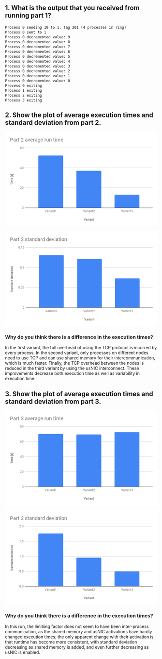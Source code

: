 ## 1. What is the output that you received from running part 1?

	Process 0 sending 10 to 1, tag 201 (4 processes in ring)
	Process 0 sent to 1
	Process 0 decremented value: 9
	Process 0 decremented value: 8
	Process 0 decremented value: 7
	Process 0 decremented value: 6
	Process 0 decremented value: 5
	Process 0 decremented value: 4
	Process 0 decremented value: 3
	Process 0 decremented value: 2
	Process 0 decremented value: 1
	Process 0 decremented value: 0
	Process 0 exiting
	Process 1 exiting
	Process 2 exiting
	Process 3 exiting

## 2. Show the plot of average execution times and standard deviation from part 2.

![Average of run times](p2avg.png)

![Standard deviation of run times](p2sd.png)

### Why do you think there is a difference in the execution times?

In the first variant, the full overhead of using the TCP protocol is
incurred by every process. In the second variant, only processes on
different nodes need to use TCP and can use shared memory for their
intercommunication, which is much faster. Finally, the TCP overhead
between the nodes is reduced in the third variant by using the usNIC
interconnect. These improvements decrease both execution time as well as
variability in execution time. 

## 3. Show the plot of average execution times and standard deviation from part 3.

![Average of run times](p3avg.png)

![Standard deviation of run times](p3sd.png)

### Why do you think there is a difference in the execution times?

In this run, the limitiing factor does not seem to have been
inter-process communication, as the shared memory and usNIC activations
have hardly changed execution times; the only apparent change with their
activation is that runtime has become more consistent, with standard
deviation decreasing as shared memory is added, and even further
decreasing as usNIC is enabled.

